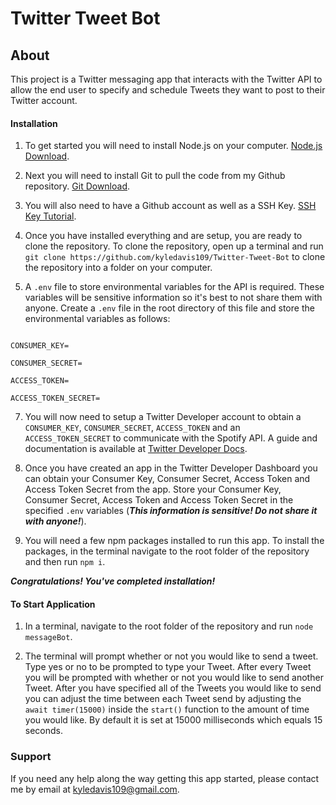 # Twitter Tweet Bot

## About

This project is a Twitter messaging app that interacts with the Twitter API to allow the end user to specify and schedule Tweets they want to post to their Twitter account.

#### Installation

1. To get started you will need to install Node.js on your computer. [Node.js Download](https://nodejs.org/en/download/).

2. Next you will need to install Git to pull the code from my Github repository. [Git Download](https://git-scm.com/downloads).

3. You will also need to have a Github account as well as a SSH Key. [SSH Key Tutorial](https://docs.github.com/en/authentication/connecting-to-github-with-ssh/generating-a-new-ssh-key-and-adding-it-to-the-ssh-agent).

4. Once you have installed everything and are setup, you are ready to clone the repository. To clone the repository, open up a terminal and run `git clone https://github.com/kyledavis109/Twitter-Tweet-Bot` to clone the repository into a folder on your computer.

5. A `.env` file to store environmental variables for the API is required. These variables will be sensitive information so it's best to not share them with anyone. Create a `.env` file in the root directory of this file and store the environmental variables as follows:

```

CONSUMER_KEY=

CONSUMER_SECRET=

ACCESS_TOKEN=

ACCESS_TOKEN_SECRET=

```

7. You will now need to setup a Twitter Developer account to obtain a `CONSUMER_KEY`, `CONSUMER_SECRET`, `ACCESS_TOKEN` and an `ACCESS_TOKEN_SECRET` to communicate with the Spotify API. A guide and documentation is available at [Twitter Developer Docs](https://developer.twitter.com/en/docs/twitter-api/getting-started/getting-access-to-the-twitter-api).

8. Once you have created an app in the Twitter Developer Dashboard you can obtain your Consumer Key, Consumer Secret, Access Token and Access Token Secret from the app. Store your Consumer Key, Consumer Secret, Access Token and Access Token Secret in the specified `.env` variables (***This information is sensitive! Do not share it with anyone!***).

9. You will need a few npm packages installed to run this app. To install the packages, in the terminal navigate to the root folder of the repository and then run `npm i`.

***Congratulations! You've completed installation!***

#### To Start Application

1. In a terminal, navigate to the root folder of the repository and run `node messageBot`.

2. The terminal will prompt whether or not you would like to send a tweet. Type yes or no to be prompted to type your Tweet. After every Tweet you will be prompted with whether or not you would like to send another Tweet. After you have specified all of the Tweets you would like to send you can adjust the time between each Tweet send by adjusting the `await timer(15000)` inside the `start()` function to the amount of time you would like. By default it is set at 15000 milliseconds which equals 15 seconds.

### Support

If you need any help along the way getting this app started, please contact me by email at kyledavis109@gmail.com.